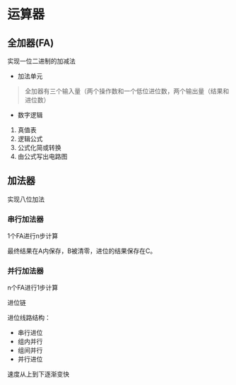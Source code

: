 # 运算器

## 全加器(FA)

实现一位二进制的加减法

- 加法单元
> 全加器有三个输入量（两个操作数和一个低位进位数，两个输出量（结果和进位数）

- 数字逻辑
1. 真值表
2. 逻辑公式
3. 公式化简或转换
4. 由公式写出电路图

## 加法器

实现八位加法

### 串行加法器

1个FA进行n步计算

最终结果在A内保存，B被清零，进位的结果保存在C。

### 并行加法器

n个FA进行1步计算

进位链

进位线路结构：
- 串行进位
- 组内并行
- 组间并行
- 并行进位

速度从上到下逐渐变快
